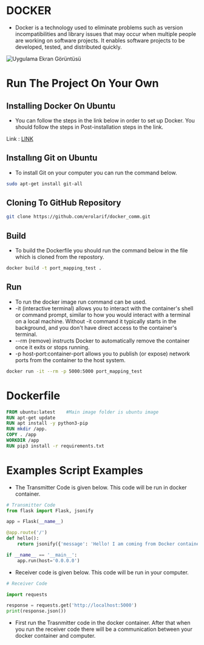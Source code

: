 
# DOCKER
- Docker is a technology used to eliminate problems such as version incompatibilities and library issues that may occur when multiple people are working on software projects. It enables software projects to be developed, tested, and distributed quickly.

![Uygulama Ekran Görüntüsü](https://developers.redhat.com/sites/default/files/styles/article_feature/public/blog/2014/05/homepage-docker-logo.png?itok=zx0e-vcP)


# Run The Project On Your Own

## Installing Docker On Ubuntu
- You can follow the steps in the link below in order to set up Docker. You should follow the steps in Post-installation steps in the link.

Link : [LINK](https://docs.docker.com/engine/install/ubuntu/)

## Installıng Git on Ubuntu
- To install Git on your computer you can run the command below.

```bash
sudo apt-get install git-all
```


## Cloning To GitHub Repository
```bash
git clone https://github.com/erolarif/docker_comm.git
```
## Build 
- To build the Dockerfile you should run the command below in the file which is cloned from the repostory.
```bash 
docker build -t port_mapping_test . 
```
## Run
- To run the docker image run command can be used.
- -it (interactive terminal) allows you to interact with the container's shell or command prompt, similar to how you would interact with a terminal on a local machine. Without -it command it typically starts in the background, and you don't have direct access to the container's terminal.
- --rm (remove) instructs Docker to automatically remove the container once it exits or stops running.
- -p host-port:container-port allows you to publish (or expose) network ports from the container to the host system.  

```bash
docker run -it --rm -p 5000:5000 port_mapping_test
```

# Dockerfile

```Dockerfile
FROM ubuntu:latest    #Main image folder is ubuntu image
RUN apt-get update
RUN apt install -y python3-pip
RUN mkdir /app.
COPY . /app
WORKDIR /app
RUN pip3 install -r requirements.txt
````



# Examples Script Examples

- The Transmitter Code is given below. This code will be run in docker container. 

```python
# Transmitter Code
from flask import Flask, jsonify

app = Flask(__name__)

@app.route('/')
def hello():
    return jsonify({'message': 'Hello! I am coming from Docker container.'})

if __name__ == '__main__':
    app.run(host='0.0.0.0')
```


- Receiver code is given below. This code will be run in your computer.

```python
# Receiver Code

import requests

response = requests.get('http://localhost:5000')
print(response.json())
```

- First run the Trasnmitter code in the docker container. After that when you run the receiver code there will be a communication between your docker container and computer.

